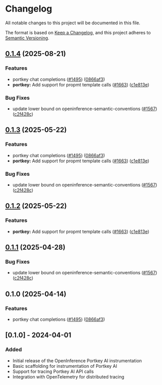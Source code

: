 # Changelog

All notable changes to this project will be documented in this file.

The format is based on [Keep a Changelog](https://keepachangelog.com/en/1.0.0/),
and this project adheres to [Semantic Versioning](https://semver.org/spec/v2.0.0.html).

## [0.1.4](https://github.com/ArnavJain23/openinference/compare/python-openinference-instrumentation-portkey-v0.1.3...python-openinference-instrumentation-portkey-v0.1.4) (2025-08-21)


### Features

* portkey chat completions ([#1495](https://github.com/ArnavJain23/openinference/issues/1495)) ([0866af3](https://github.com/ArnavJain23/openinference/commit/0866af3e9428f59c67704899da37a63cfbef453c))
* **portkey:** Add support for propmt template calls ([#1663](https://github.com/ArnavJain23/openinference/issues/1663)) ([c1e813e](https://github.com/ArnavJain23/openinference/commit/c1e813e26c62713229958c625c088ffe46ea1608))


### Bug Fixes

* update lower bound on openinference-semantic-conventions ([#1567](https://github.com/ArnavJain23/openinference/issues/1567)) ([c2f428c](https://github.com/ArnavJain23/openinference/commit/c2f428c5916c3dd62cf6670358f37111d4f7fd25))

## [0.1.3](https://github.com/Arize-ai/openinference/compare/python-openinference-instrumentation-portkey-v0.1.2...python-openinference-instrumentation-portkey-v0.1.3) (2025-05-22)


### Features

* portkey chat completions ([#1495](https://github.com/Arize-ai/openinference/issues/1495)) ([0866af3](https://github.com/Arize-ai/openinference/commit/0866af3e9428f59c67704899da37a63cfbef453c))
* **portkey:** Add support for propmt template calls ([#1663](https://github.com/Arize-ai/openinference/issues/1663)) ([c1e813e](https://github.com/Arize-ai/openinference/commit/c1e813e26c62713229958c625c088ffe46ea1608))


### Bug Fixes

* update lower bound on openinference-semantic-conventions ([#1567](https://github.com/Arize-ai/openinference/issues/1567)) ([c2f428c](https://github.com/Arize-ai/openinference/commit/c2f428c5916c3dd62cf6670358f37111d4f7fd25))

## [0.1.2](https://github.com/Arize-ai/openinference/compare/python-openinference-instrumentation-portkey-v0.1.1...python-openinference-instrumentation-portkey-v0.1.2) (2025-05-22)


### Features

* **portkey:** Add support for propmt template calls ([#1663](https://github.com/Arize-ai/openinference/issues/1663)) ([c1e813e](https://github.com/Arize-ai/openinference/commit/c1e813e26c62713229958c625c088ffe46ea1608))

## [0.1.1](https://github.com/Arize-ai/openinference/compare/python-openinference-instrumentation-portkey-v0.1.0...python-openinference-instrumentation-portkey-v0.1.1) (2025-04-28)


### Bug Fixes

* update lower bound on openinference-semantic-conventions ([#1567](https://github.com/Arize-ai/openinference/issues/1567)) ([c2f428c](https://github.com/Arize-ai/openinference/commit/c2f428c5916c3dd62cf6670358f37111d4f7fd25))

## 0.1.0 (2025-04-14)


### Features

* portkey chat completions ([#1495](https://github.com/Arize-ai/openinference/issues/1495)) ([0866af3](https://github.com/Arize-ai/openinference/commit/0866af3e9428f59c67704899da37a63cfbef453c))

## [0.1.0] - 2024-04-01

### Added

- Initial release of the OpenInference Portkey AI instrumentation
- Basic scaffolding for instrumentation of Portkey AI
- Support for tracing Portkey AI API calls
- Integration with OpenTelemetry for distributed tracing
